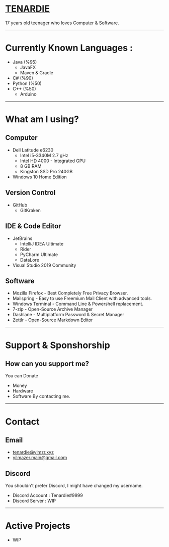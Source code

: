 # [TENARDIE](https://github.com/tenardie)
17 years old teenager who loves Computer & Software.

***

# Currently Known Languages :
* Java (%95)
    * JavaFX
    * Maven & Gradle
* C# (%90)
* Python (%50)
* C++ (%50)
    * Arduino

***

#  What am I using?
## Computer
* Dell Latitude e6230
    * Intel i5-3340M 2.7 gHz
    * Intel HD 4000 - Integrated GPU
    * 8 GB RAM
    * Kingston SSD Pro 240GB
* Windows 10 Home Edition
## Version Control
* GitHub
    * GitKraken
## IDE & Code Editor
* JetBrains
    * IntelliJ IDEA Ultimate
    * Rider
    * PyCharm Ultimate
    * DataLore
* Visual Studio 2019 Community
## Software
* Mozilla Firefox - Best Completely Free Privacy Browser.
* Mailspring - Easy to use Freemium Mail Client with advanced tools.
* Windows Terminal - Command Line & Powershell replacement.
* 7-zip - Open-Source Archive Manager
* Dashlane - Multiplatform Password & Secret Manager
* Zettlr - Open-Source Markdown Editor

***

# Support & Sponshorship
## How can you support me?
You can Donate
- Money
- Hardware
- Software
By contacting me.

***

# Contact
## Email
- tenardie@ylmzr.xyz
- yilmazer.main@gmail.com
## Discord 
You shouldn't prefer Discord, I might have changed my username.
- Discord Account : Tenardie#9999
- Discord Server : WIP

***

# Active Projects
- WIP


